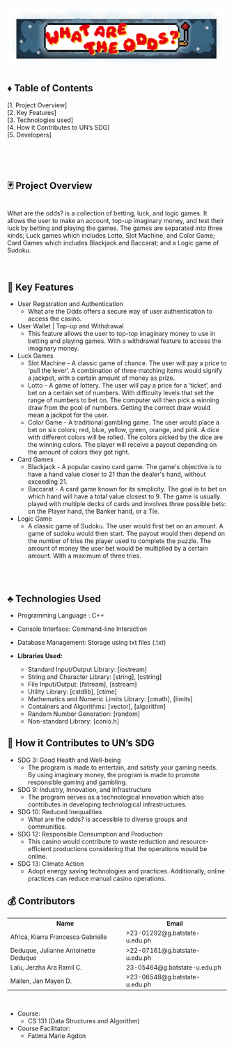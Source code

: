<p align = "center">
  <img src = "Picture4.png"  alt="LogoInsert"> 
</p>


## ♦️ Table of Contents
 [1. Project Overview] <br>
 [2. Key Features] <br>
 [3. Technologies used] <br>
 [4. How it Contributes to UN’s SDG] <br>
 [5. Developers] <br>

<br>
<br>
<br>

## 🃏 Project Overview<br>
<br> What are the odds? is a collection of betting, luck, and logic games. It allows the user to make an account, top-up imaginary money, and test their luck by betting and playing the games. The games are separated into three kinds; Luck games which includes Lotto, Slot Machine, and Color Game; Card Games which includes Blackjack and Baccarat;  and a Logic game of Sudoku.
<br>
<br>
<br>

##  🎲 Key Features<br>

- User Registration and Authentication
  - What are the Odds offers a secure way of user authentication to access the casino. <br>
- User Wallet | Top-up and Withdrawal
  - This feature allows the user to top-top imaginary money to use in betting and playing games. With a withdrawal feature to access the imaginary money. <br>
- Luck Games
  - Slot Machine - A classic game of chance. The user will pay a price to ‘pull the lever’. A combination of three matching items would signify a jackpot, with a certain amount of money as prize. <br>
  - Lotto - A game of lottery. The user will pay a price for a ‘ticket’, and bet on a certain set of numbers. With difficulty levels that set the range of numbers to bet on. The computer will then pick a winning draw from the pool of numbers. Getting the correct draw would mean a jackpot for the user. <br>
  - Color Game - A traditional gambling game. The user would place a bet on six colors; red, blue, yellow, green, orange, and pink. A dice with different colors will be rolled. The colors picked by the dice are the winning colors. The player will receive a payout depending on the amount of colors they got right. <br>
- Card Games <br>
  - Blackjack - A popular casino card game. The game's objective is to have a hand value closer to 21 than the dealer's hand, without exceeding 21. <br>
  - Baccarat - A card game known for its simplicity. The goal is to bet on which hand will have a total value closest to 9. The game is usually played with multiple decks of cards and involves three possible bets: on the Player hand, the Banker hand, or a Tie.<br>
- Logic Game <br>
  - A classic game of Sudoku. The user would first bet on an amount. A game of sudoku would then start. The payout would then depend on the number of tries the player used to complete the puzzle. The amount of money the user bet would be multiplied by a certain amount. With a maximum of three tries. 
<br>
<br>

## ♣️ Technologies Used <br>
- Programming Language : C++
- Console Interface: Command-line Interaction
- Database Management: Storage using txt files (.txt) <br>

- <b>  Libraries Used: </b>  <br>
  - Standard Input/Output Library: [iostream]
  - String and Character Library: [string], [cstring]
  - File Input/Output: [fstream], [sstream]
  - Utility Library: [cstdlib], [ctime]
  - Mathematics and Numeric Limits Library: [cmath], [limits]
  - Containers and Algorithms: [vector], [algorithm]
  - Random Number Generation: [random]
  - Non-standard Library: [conio.h]


##  🎰 How it Contributes to UN’s SDG </span>

- SDG 3: Good Health and Well-being <br>
  - The program is made to entertain, and satisfy your gaming needs. By using imaginary money, the program is made to promote responsible gaming and gambling. 
- SDG 9: Industry, Innovation, and Infrastructure <br>
  - The program serves as a technological innovation which also contributes in developing technological infrastructures.
- SDG 10: Reduced Inequalities <br>
  - What are the odds? is accessible to diverse groups and communities.
- SDG 12: Responsible Consumption and Production <br>
  - This casino would contribute to waste reduction and resource-efficient productions considering that the operations would be online. 
- SDG 13: Climate Action <br>
  - Adopt energy saving technologies and practices. Additionally, online practices can reduce manual casino operations.


##  <a id = "contrib"> 💰‍ Contributors </a> <br>
<table>
  <tr>
    <th>Name</th>
    <th>Email</th>
  </tr>
  <tr>
    <td>Africa, Kiarra Francesca Gabrielle </td>
    <td>>23-01292@g.batstate-u.edu.ph</td>
  </tr>
  <tr>
    <td>Deduque, Julianne Antoinette Deduque</td>
    <td>>22-07161@g.batstate-u.edu.ph</td>
  </tr>
  <tr>
    <td>Lalu, Jerzha Ara Ramil C.</td>
    <td>23-05464@g.batstate-u.edu.ph</td>
  </tr>
  <tr>
    <td>Mallen, Jan Mayen D.</td>
    <td>>23-06548@g.batstate-u.edu.ph</td>
  </tr>
</table>

<br>

- Course:
  - CS 131 (Data Structures and Algorithm)
- Course Facilitator:
  - Fatima Marie Agdon
